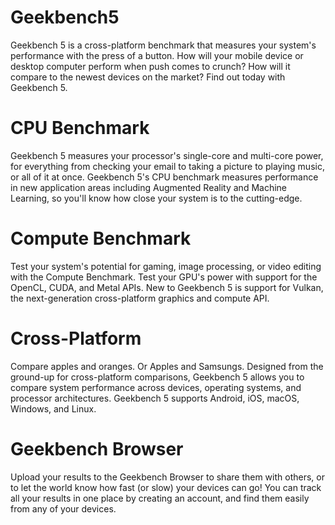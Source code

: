 # Geekbench5

Geekbench 5 is a cross-platform benchmark that measures your system's performance with the press of a button. How will your mobile device or desktop computer perform when push comes to crunch? How will it compare to the newest devices on the market? Find out today with Geekbench 5.

# CPU Benchmark

Geekbench 5 measures your processor's single-core and multi-core power, for everything from checking your email to taking a picture to playing music, or all of it at once. Geekbench 5's CPU benchmark measures performance in new application areas including Augmented Reality and Machine Learning, so you'll know how close your system is to the cutting-edge.

# Compute Benchmark

Test your system's potential for gaming, image processing, or video editing with the Compute Benchmark. Test your GPU's power with support for the OpenCL, CUDA, and Metal APIs. New to Geekbench 5 is support for Vulkan, the next-generation cross-platform graphics and compute API.

# Cross-Platform

Compare apples and oranges. Or Apples and Samsungs. Designed from the ground-up for cross-platform comparisons, Geekbench 5 allows you to compare system performance across devices, operating systems, and processor architectures. Geekbench 5 supports Android, iOS, macOS, Windows, and Linux.

# Geekbench Browser

Upload your results to the Geekbench Browser to share them with others, or to let the world know how fast (or slow) your devices can go! You can track all your results in one place by creating an account, and find them easily from any of your devices.